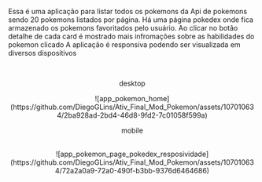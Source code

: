 Essa é uma aplicação para listar todos os pokemons da Api de pokemons sendo 20 pokemons listados por página.
Há uma página pokedex onde fica armazenado os pokemons favoritados pelo usuário. Ao clicar no botão detalhe de cada card é mostrado mais infromações sobre as habilidades do pokemon clicado
A aplicação é responsiva podendo ser visualizada em diversos dispositivos
<div align='center'>
<br/>
<p>
  desktop
</p>
![app_pokemon_home](https://github.com/DiegoGLins/Ativ_Final_Mod_Pokemon/assets/107010634/2ba928ad-2bd4-46d8-9fd2-7c01058f599a)
<br/>
<p>
  mobile
</p>
<br/>
![app_pokemon_page_pokedex_resposividade](https://github.com/DiegoGLins/Ativ_Final_Mod_Pokemon/assets/107010634/72a2a0a9-72a0-490f-b3bb-9376d6464686)
</div>

